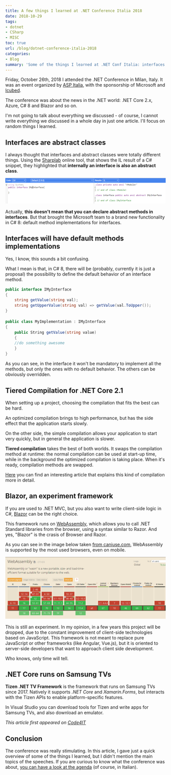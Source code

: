 ```yaml
---
title: A few things I learned at .NET Conference Italia 2018
date: 2018-10-29
tags:
- dotnet
- CSharp
- MISC
toc: true
url: /blog/dotnet-conference-italia-2018
categories:
- Blog
summary: 'Some of the things I learned at .NET Conf Italia: interfaces and abstract classes, Blazor, C# default interfaces and .NET Core on Samsung TV'
---
```


Friday, October 26th, 2018 I attended the .NET Conference in Milan, Italy. It was an event organized by [ASP Italia](http://www.aspitalia.com "ASP Italia website"), with the sponsorship of Microsoft and [Icubed](https://icubed.it/ "Icubed website").

The conference was about the news in the .NET world: .NET Core 2.x, Azure, C# 8 and Blazor and so on.

I'm not going to talk about everything we discussed - of course, I cannot write everything we discussed in a whole day in just one article. I'll focus on random things I learned.

## Interfaces are abstract classes

I always thought that interfaces and abstract classes were totally different things. Using the [Sharplab](https://sharplab.io "Sharplab website") online tool, that shows the IL result of a C# snippet, they highlighted that **internally an interface is also an abstract class**.

![Interface as Abstract class](./interface-as-abstract-class.png "IL of interface definition")

Actually, **this doesn't mean that you can declare abstract methods in interfaces**. But that brought the Microsoft team to a brand new functionality in C# 8: default method implementations for interfaces.

## Interfaces will have default methods implementations

Yes, I know, this sounds a bit confusing.

What I mean is that, in C# 8, there will be (probably, currently it is just a proposal) the possibility to define the default behavior of an interface method.

```cs
public interface IMyInterface
{
    string getValue(string val);
    string getUpperValue(string val) => getValue(val.ToUpper());
}

public class MyImplementation : IMyInterface
{
    public String getValue(string value)
    {
    //do something awesome
    }
}
```

As you can see, in the interface it won't be mandatory to implement all the methods, but only the ones with no default behavior. The others can be obviously overridden.

## Tiered Compilation for .NET Core 2.1

When setting up a project, choosing the compilation that fits the best can be hard.

An optimized compilation brings to high performance, but has the side effect that the application starts slowly.

On the other side, the simple compilation allows your application to start very quickly, but in general the application is slower.

**Tiered compilation** takes the best of both worlds. It swaps the compilation method at runtime: the normal compilation can be used at start-up time, while in the background the optimized compilation is taking place. When it's ready, compilation methods are swapped.

[Here](https://blogs.msdn.microsoft.com/dotnet/2018/08/02/tiered-compilation-preview-in-net-core-2-1/ "Tiered compilation on Microsoft docs") you can find an interesting article that explains this kind of compilation more in detail.

## Blazor, an experiment framework

If you are used to .NET MVC, but you also want to write client-side logic in C#, [Blazor](https://blazor.net/ "Blazor website") can be the right choice.

This framework runs on [WebAssembly](https://webassembly.org/ "WebAssembly website"), which allows you to call .NET Standard libraries from the browser, using a syntax similar to Razor. And yes, "Blazor" is the crasis of Browser and Razor.

As you can see in the image below taken [from caniuse.com](https://caniuse.com/#search=webassembly "CanIUse link"), WebAssembly is supported by the most used browsers, even on mobile.

![WebAssembly reference on CanIUse](./webassembly-caniuse.png "WebAssembly reference on CanIUse")

This is still an experiment. In my opinion, in a few years this project will be dropped, due to the constant improvement of client-side technologies based on JavaScript. This framework is not meant to replace pure JavaScript or other frameworks (like Angular, Vue.js), but it is oriented to server-side developers that want to approach client side development.

Who knows, only time will tell.

## .NET Core runs on Samsung TVs

**Tizen .NET TV Framework** is the framework that runs on Samsung TVs since 2017. Natively it supports _.NET Core_ and _Xamarin.Forms_, but interacts with the Tizen APIs to enable platform-specific features.

In Visual Studio you can download tools for Tizen and write apps for Samsung TVs, and also download an emulator.

_This article first appeared on [Code4IT](https://www.code4it.dev/)_

## Conclusion

The conference was really stimulating. In this article, I gave just a quick overview of some of the things I learned, but I didn't mention the main topics of the speeches. If you are curious to know what the conference was about, [you can have a look at the agenda](http://www.aspitalia.com/eventi/72/.NET-Conference-Italia-2018-Milano.aspx "DotNet conf agenda") (of course, in Italian).
